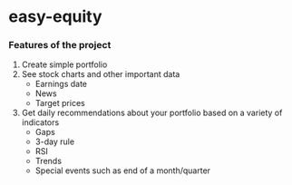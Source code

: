 # easy-equity

### Features of the project

1. Create simple portfolio
2. See stock charts and other important data
   + Earnings date
   + News
   + Target prices
3. Get daily recommendations about your portfolio based on a variety of indicators
   + Gaps
   + 3-day rule
   + RSI
   + Trends
   + Special events such as end of a month/quarter

